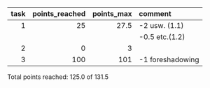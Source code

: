 |   task |   points_reached |   points_max | comment          |
|-------:|-----------------:|-------------:|:-----------------|
|      1 |               25 |         27.5 | -2 usw. (1.1)    |
|        |                  |              | -0.5 etc.(1.2)   |
|      2 |                0 |          3   |                  |
|      3 |              100 |        101   | -1 foreshadowing |
Total points reached: 125.0 of 131.5